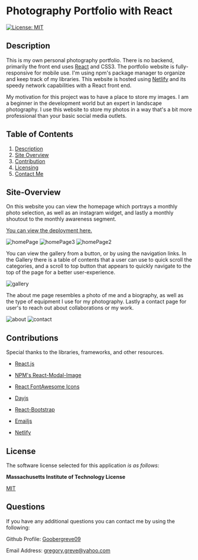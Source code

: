 # Photography Portfolio with React

  [![License: MIT](https://img.shields.io/badge/License-MIT-yellow.svg)](https://opensource.org/licenses/MIT)

  
## Description

This is my own personal photography portfolio. There is no backend, primarily the front end uses [React](https://react.dev/) and CSS3. The portfolio website is fully-responsive for mobile use. I'm using npm's package manager to organize and keep track of my libraries. This website is hosted using [Netlify](https://www.netlify.com/) and its speedy network capabilities with a React front end. 

My motivation for this project was to have a place to store my images. I am a beginner in the development world but an expert in landscape photography. I use this website to store my photos in a way that's a bit more professional than your basic social media outlets. 
  
## Table of Contents

1. [Description](#description)  
2. [Site Overview](#site-overview)  
3. [Contribution](#contributions)
4. [Licensing](#license)  
5. [Contact Me](#questions)

## Site-Overview

On this website you can view the homepage which portrays a monthly photo selection, as well as an instagram widget, and lastly a monthly shoutout to the monthly awareness segment.

[You can view the deployment here.](https://greggrevephotography.netlify.app/)

![homePage](https://github.com/Goobergreve09/greg-greve-photography-portfolio/assets/143923830/bfccd5fd-bad7-45aa-bef1-f7de5396a896)
![homePage3](https://github.com/Goobergreve09/greg-greve-photography-portfolio/assets/143923830/08e3e636-aef8-4abf-a0ba-f57607cd229d)
![homePage2](https://github.com/Goobergreve09/greg-greve-photography-portfolio/assets/143923830/a080b43b-892c-4d7a-8c1a-46044883c64f)


 You can view the gallery from a button, or by using the navigation links. In the Gallery there is a table of contents that a user can use to quick scroll the categories, and a scroll to top button that appears to quickly navigate to the top of the page for a better user-experience. 
 
 ![gallery](https://github.com/Goobergreve09/greg-greve-photography-portfolio/assets/143923830/ff50f170-13bd-4745-88f6-31dd24f0ba4c)


 The about me page resembles a photo of me and a biography, as well as the type of equipment I use for my photography. Lastly a contact page for user's to reach out about collaborations or my work.

 ![about](https://github.com/Goobergreve09/greg-greve-photography-portfolio/assets/143923830/fb219269-1262-4b4b-94dd-bdbf29face9a)
![contact](https://github.com/Goobergreve09/greg-greve-photography-portfolio/assets/143923830/ea9df59b-ad82-462a-a461-de70e325f8a8)


## Contributions

Special thanks to the libraries, frameworks, and other resources.

*   [React.js](https://react.dev/)

*  [NPM's React-Modal-Image](https://www.npmjs.com/package/react-modal-image)

*   [React FontAwesome Icons](https://docs.fontawesome.com/web/use-with/react/add-icons)

*   [Dayjs](https://day.js.org/)

*   [React-Bootstrap](https://react-bootstrap.github.io/)

*   [Emailjs](https://www.emailjs.com/)

*   [Netlify](https://www.netlify.com/)



## License

The software license selected for this application *is as follows*:

**Massachusetts Institute of Technology License**

[MIT](https://opensource.org/licenses/MIT)


## Questions

If you have any additional questions you can contact me by using the following:

 Github Profile: [Goobergreve09](https://www.github.com/Goobergreve09)

 Email Address: gregory.greve@yahoo.com




